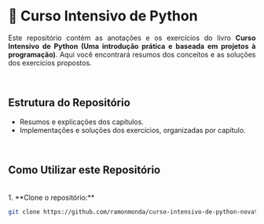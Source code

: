 # 🐍 Curso Intensivo de Python

<p align="justify">
    Este repositório contém as anotações e os exercícios do livro <strong>Curso Intensivo de Python (Uma introdução prática e baseada em projetos à programação)</strong>. Aqui você encontrará resumos dos conceitos e as soluções dos exercícios propostos.
</p>
<br>

## Estrutura do Repositório

<p align="justify">
    <ul>
        <li>Resumos e explicações dos capítulos.</li>
        <li>Implementações e soluções dos exercícios, organizadas por capítulo.</li>
    </ul>
</p>
<br>

## Como Utilizar este Repositório

<br>
1. **Clone o repositório:**

   ```bash
   git clone https://github.com/ramonmonda/curso-intensivo-de-python-novatec.git